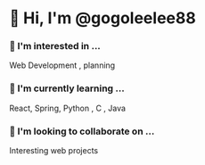 
# 👋 Hi, I'm @gogoleelee88

### 👀 I'm interested in ...
Web Development , planning

### 🌱 I'm currently learning ...
React, Spring, Python , C , Java 

### 💞️ I'm looking to collaborate on ...
Interesting web projects


<!--
**gogoleelee88/gogoleelee88** is a ✨ _special_ ✨ repository because its `README.md` (this file) appears on your GitHub profile.



